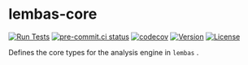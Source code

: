 # lembas-core

[![Run Tests](https://github.com/lembas-project/lembas-core/actions/workflows/test.yml/badge.svg)](https://github.com/lembas-project/lembas-core/actions/workflows/test.yml)
[![pre-commit.ci status](https://results.pre-commit.ci/badge/github/lembas-project/lembas-core/main.svg)](https://results.pre-commit.ci/latest/github/lembas-project/lembas-core/main)
[![codecov](https://codecov.io/gh/lembas-project/lembas-core/branch/main/graph/badge.svg?token=AGIQSHEDQU)](https://codecov.io/gh/lembas-project/lembas-core)
[![Version](https://img.shields.io/pypi/v/lembas.svg)](https://pypi.org/project/lembas/)
[![License](https://img.shields.io/pypi/l/lembas.svg)](https://pypi.org/project/lembas/)

Defines the core types for the analysis engine in `lembas`  .
